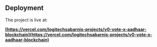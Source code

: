## Deployment

The project is live at:

**[https://vercel.com/logitechsabarnis-projects/v0-vote-x-aadhaar-blockchain](https://vercel.com/logitechsabarnis-projects/v0-vote-x-aadhaar-blockchain)**

